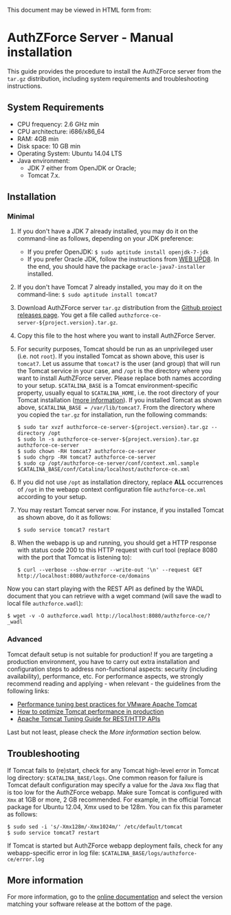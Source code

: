 This document may be viewed in HTML form from:


# AuthZForce Server - Manual installation

This guide provides the procedure to install the AuthZForce server from the `tar.gz` distribution, including system requirements and troubleshooting instructions. 

## System Requirements
* CPU frequency: 2.6 GHz min
* CPU architecture: i686/x86_64
* RAM: 4GB min
* Disk space: 10 GB min
* Operating System: Ubuntu 14.04 LTS 
* Java environment: 
    * JDK 7 either from OpenJDK or Oracle; 
    * Tomcat 7.x.

## Installation
### Minimal
1. If you don't have a JDK 7 already installed, you may do it on the command-line as follows, depending on your JDK preference:

   * If you prefer OpenJDK: `$ sudo aptitude install openjdk-7-jdk`
   * If you prefer Oracle JDK, follow the instructions from [WEB UPD8](http://www.webupd8.org/2012/01/install-oracle-java-jdk-7-in-ubuntu-via.html). In the end, you should have the package `oracle-java7-installer` installed.
1. If you don't have Tomcat 7 already installed, you may do it on the command-line: `$ sudo aptitude install tomcat7`
1. Download AuthZForce server `tar.gz` distribution from the [Github project releases page](https://github.com/authzforce/server/releases/download/release-${project.version}/authzforce-ce-server-${project.version}.tar.gz>). You get a file called ``authzforce-ce-server-${project.version}.tar.gz``.
1. Copy this file to the host where you want to install AuthZForce Server.
1. For security purposes, Tomcat should be run as an unprivileged user (i.e. not `root`). If you installed Tomcat as shown above, this user is `tomcat7`. Let us assume that `tomcat7` is the user (and group) that will run the Tomcat service in your case, and `/opt` is the directory where you want to install AuthZForce server. Please replace both names according to your setup. `$CATALINA_BASE` is a Tomcat environment-specific property, usually equal to `$CATALINA_HOME`, i.e. the root directory of your Tomcat installation ([more information](https://tomcat.apache.org/tomcat-7.0-doc/introduction.html)). If you installed Tomcat as shown above, `$CATALINA_BASE = /var/lib/tomcat7`. From the directory where you copied the `tar.gz` for installation, run the following commands:  

    ```shell
    $ sudo tar xvzf authzforce-ce-server-${project.version}.tar.gz --directory /opt
    $ sudo ln -s authzforce-ce-server-${project.version}.tar.gz authzforce-ce-server
    $ sudo chown -RH tomcat7 authzforce-ce-server
    $ sudo chgrp -RH tomcat7 authzforce-ce-server
    $ sudo cp /opt/authzforce-ce-server/conf/context.xml.sample $CATALINA_BASE/conf/Catalina/localhost/authzforce-ce.xml
    ```
1. If you did not use `/opt` as installation directory, replace **ALL** occurrences of `/opt` in the webapp context configuration file `authzforce-ce.xml` according to your setup.
1. You may restart Tomcat server now. For instance, if you installed Tomcat as shown above, do it as follows:
    ```shell
    $ sudo service tomcat7 restart
    ```

1. When the webapp is up and running, you should get a HTTP response with status code 200 to this HTTP request with curl tool (replace 8080 with the port that Tomcat is listening to):
    ```shell
    $ curl --verbose --show-error --write-out '\n' --request GET http://localhost:8080/authzforce-ce/domains
    ```
    
Now you can start playing with the REST API as defined by the WADL document that you can retrieve with a wget command (will save the wadl to local file `authzforce.wadl`):
```shell
$ wget -v -O authzforce.wadl http://localhost:8080/authzforce-ce/?_wadl
```

### Advanced 
Tomcat default setup is not suitable for production! If you are targeting a production environment, you have to carry out extra installation and configuration steps to address non-functional aspects: security (including availability), performance, etc. For performance aspects, we strongly recommend reading and applying - when relevant - the guidelines from the following links:
- [Performance tuning best practices for VMware Apache Tomcat](http://kb.vmware.com/kb/2013486)
- [How to optimize Tomcat performance in production](http://www.genericarticles.com/mediawiki/index.php?title=How_to_optimize_tomcat_performance_in_production)
- [Apache Tomcat Tuning Guide for REST/HTTP APIs](https://javamaster.wordpress.com/2013/03/13/apache-tomcat-tuning-guide/)

Last but not least, please check the *More information* section below.

## Troubleshooting
If Tomcat fails to (re)start, check for any Tomcat high-level error in Tomcat log directory: `$CATALINA_BASE/logs`.
One common reason for failure is Tomcat default configuration may specify a value for the Java `Xmx` flag that is too low for the AuthZForce webapp. Make sure Tomcat is configured with `Xmx` at 1GB or more, 2 GB recommended. For example, in the official Tomcat package for Ubuntu 12.04, Xmx used to be 128m. You can fix this parameter as follows:
```shell
$ sudo sed -i 's/-Xmx128m/-Xmx1024m/' /etc/default/tomcat
$ sudo service tomcat7 restart
```
If Tomcat is started but AuthZForce webapp deployment fails, check for any webapp-specific error in log file: `$CATALINA_BASE/logs/authzforce-ce/error.log`

## More information
For more information, go to the [online documentation](http://authzforce-ce-fiware.readthedocs.io/en/) and select the version matching your software release at the bottom of the page.
